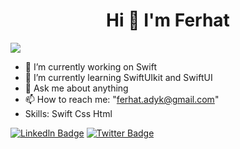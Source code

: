 <h1 align="center">Hi 👋 I'm Ferhat</h1>

![](https://komarev.com/ghpvc/?username=ferhatadyk&style=flat-square)

- 🔭 I’m currently working on Swift
- 🌱 I’m currently learning SwiftUIkit and SwiftUI
- 💬 Ask me about anything
- 📫 How to reach me: "[ferhat.adyk@gmail.com](https://ferhatadyk@gmail.com)"
- Skills: Swift Css Html

[![Linkedln Badge](https://img.shields.io/badge/-Linkedln-blue?style=flat-square&labelColor=blue&logo=Linkedln&logoColor=white&link=link)](https://www.linkedin.com/in/ferhat-adıyeke-6b8966142/)
[![Twitter Badge](https://img.shields.io/badge/-Twitter-blue?style=flat-square&labelColor=blue&logo=Twitter&logoColor=white&link=link)](https://twitter.com/rabia_ugurlu) 


